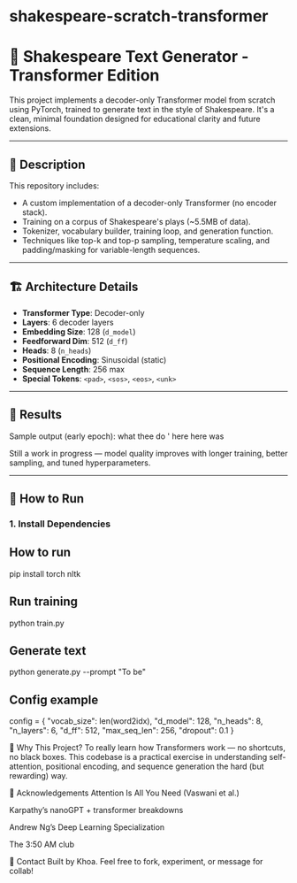 # shakespeare-scratch-transformer
# 🧠 Shakespeare Text Generator - Transformer Edition

This project implements a decoder-only Transformer model from scratch using PyTorch, trained to generate text in the style of Shakespeare. It's a clean, minimal foundation designed for educational clarity and future extensions.

---

## 📜 Description

This repository includes:

- A custom implementation of a decoder-only Transformer (no encoder stack).
- Training on a corpus of Shakespeare's plays (~5.5MB of data).
- Tokenizer, vocabulary builder, training loop, and generation function.
- Techniques like top-k and top-p sampling, temperature scaling, and padding/masking for variable-length sequences.

---

## 🏗️ Architecture Details

- **Transformer Type**: Decoder-only
- **Layers**: 6 decoder layers
- **Embedding Size**: 128 (`d_model`)
- **Feedforward Dim**: 512 (`d_ff`)
- **Heads**: 8 (`n_heads`)
- **Positional Encoding**: Sinusoidal (static)
- **Sequence Length**: 256 max
- **Special Tokens**: `<pad>`, `<sos>`, `<eos>`, `<unk>`

---

## 🧪 Results

Sample output (early epoch):
what thee do <unk> ' here here was

Still a work in progress — model quality improves with longer training, better sampling, and tuned hyperparameters.

---

## 🚀 How to Run

### 1. Install Dependencies

## How to run
pip install torch nltk

## Run training
python train.py

## Generate text
python generate.py --prompt "To be"

## Config example
config = {
    "vocab_size": len(word2idx),
    "d_model": 128,
    "n_heads": 8,
    "n_layers": 6,
    "d_ff": 512,
    "max_seq_len": 256,
    "dropout": 0.1
}

🧠 Why This Project?
To really learn how Transformers work — no shortcuts, no black boxes. This codebase is a practical exercise in understanding self-attention, positional encoding, and sequence generation the hard (but rewarding) way.

🙌 Acknowledgements
Attention Is All You Need (Vaswani et al.)

Karpathy’s nanoGPT + transformer breakdowns

Andrew Ng’s Deep Learning Specialization

The 3:50 AM club

💬 Contact
Built by Khoa.
Feel free to fork, experiment, or message for collab!
